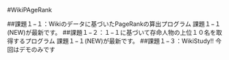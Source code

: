 
#WikiPAgeRank

##課題１−１：Wikiのデータに基づいたPageRankの算出プログラム
課題１−１(NEW)が最新です。
##課題１−２：１−１に基づいて存命人物の上位１０名を取得するプログラム
課題１−１(NEW)が最新です。
##課題１−３：WikiStudy!!
今回はデモのみです

